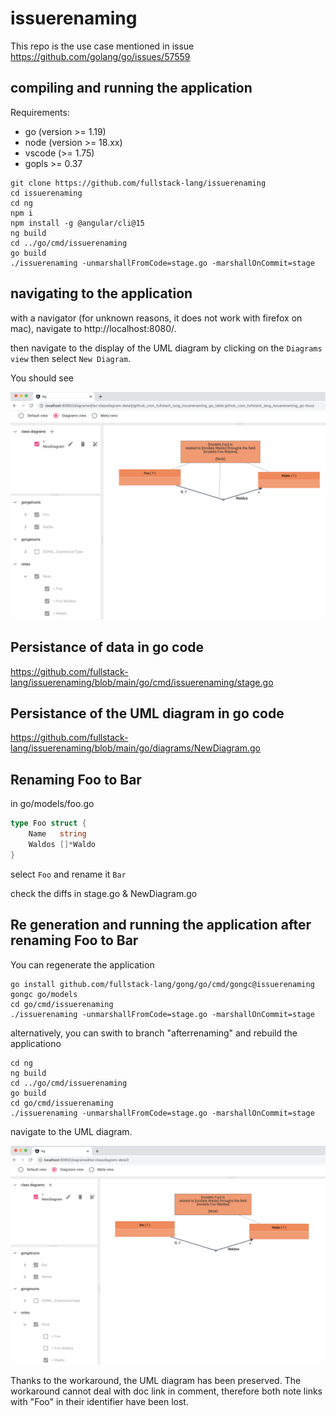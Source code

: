 # issuerenaming

This repo is the use case mentioned in issue https://github.com/golang/go/issues/57559

## compiling and running the application

Requirements:
 - go (version >= 1.19)
 - node (version >= 18.xx)
 - vscode (>= 1.75)
 - gopls >= 0.37

```
git clone https://github.com/fullstack-lang/issuerenaming
cd issuerenaming
cd ng
npm i
npm install -g @angular/cli@15
ng build
cd ../go/cmd/issuerenaming
go build
./issuerenaming -unmarshallFromCode=stage.go -marshallOnCommit=stage 
```

## navigating to the application

with a navigator (for unknown reasons, it does not work with firefox on mac), navigate to http://localhost:8080/.

then navigate to the display of the UML diagram by clicking on the `Diagrams view` then select `New Diagram`.

You should see

<img width="762" alt="Screenshot 2023-02-09 at 08 14 49" src="./UML diagram before renaming.png">

## Persistance of data in go code

https://github.com/fullstack-lang/issuerenaming/blob/main/go/cmd/issuerenaming/stage.go

## Persistance of the UML diagram in go code

https://github.com/fullstack-lang/issuerenaming/blob/main/go/diagrams/NewDiagram.go

## Renaming Foo to Bar

in go/models/foo.go

```go
type Foo struct {
	Name   string
	Waldos []*Waldo
}
```

select `Foo` and rename it `Bar`

check the diffs in stage.go & NewDiagram.go
## Re generation and running the application after renaming Foo to Bar

You can regenerate the application

```
go install github.com/fullstack-lang/gong/go/cmd/gongc@issuerenaming
gongc go/models
cd go/cmd/issuerenaming
./issuerenaming -unmarshallFromCode=stage.go -marshallOnCommit=stage 
```

alternatively, you can swith to branch "afterrenaming" and rebuild the applicationo

```
cd ng
ng build
cd ../go/cmd/issuerenaming
go build
cd go/cmd/issuerenaming
./issuerenaming -unmarshallFromCode=stage.go -marshallOnCommit=stage 
```

navigate to the UML diagram.

<img width="762" alt="Screenshot 2023-02-09 at 08 14 49" src="./UML diagram after renaming.png">

Thanks to the workaround, the UML diagram has been preserved. The workaround cannot deal 
with doc link in comment, therefore both note links with "Foo" in their identifier have been lost.